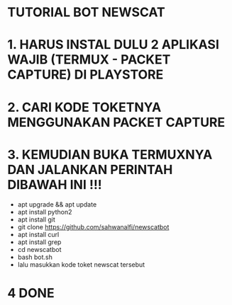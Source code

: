 # TUTORIAL BOT NEWSCAT
# 1. HARUS INSTAL DULU 2 APLIKASI WAJIB (TERMUX - PACKET CAPTURE) DI PLAYSTORE
# 2. CARI KODE TOKETNYA MENGGUNAKAN PACKET CAPTURE
# 3. KEMUDIAN BUKA TERMUXNYA DAN JALANKAN PERINTAH DIBAWAH INI !!!
- apt upgrade && apt update
- apt install python2
- apt install git
- git clone https://github.com/sahwanalfi/newscatbot
- apt install curl
- apt install grep
- cd newscatbot
- bash bot.sh
- lalu masukkan kode toket newscat tersebut
# 4 DONE
